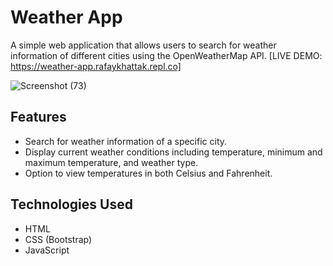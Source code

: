 # Weather App

A simple web application that allows users to search for weather information of different cities using the OpenWeatherMap API. [LIVE DEMO: https://weather-app.rafaykhattak.repl.co]

![Screenshot (73)](https://github.com/RafayKhattak/web-dev-practice/assets/90026724/a8d34912-46a9-47be-9d75-1738b2e99937)

## Features

- Search for weather information of a specific city.
- Display current weather conditions including temperature, minimum and maximum temperature, and weather type.
- Option to view temperatures in both Celsius and Fahrenheit.

## Technologies Used

- HTML
- CSS (Bootstrap)
- JavaScript
